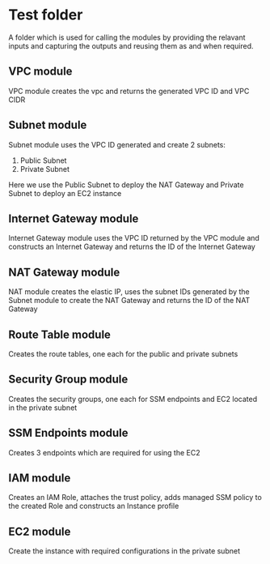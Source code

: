 # Test folder

A folder which is used for calling the modules by providing the relavant inputs and capturing the outputs and reusing them as and when required.

## VPC module

VPC module creates the vpc and returns the generated VPC ID and VPC CIDR

## Subnet module

Subnet module uses the VPC ID generated and create 2 subnets:

1. Public Subnet
2. Private Subnet

Here we use the Public Subnet to deploy the NAT Gateway and Private Subnet to deploy an EC2 instance

## Internet Gateway module

Internet Gateway module uses the VPC ID returned by the VPC module and constructs an Internet Gateway and returns the ID of the Internet Gateway

## NAT Gateway module

NAT module creates the elastic IP, uses the subnet IDs generated by the Subnet module to create the NAT Gateway and returns the ID of the NAT Gateway

## Route Table module

Creates the route tables, one each for the public and private subnets

## Security Group module

Creates the security groups, one each for SSM endpoints and EC2 located in the private subnet

## SSM Endpoints module

Creates 3 endpoints which are required for using the EC2

## IAM module

Creates an IAM Role, attaches the trust policy, adds managed SSM policy to the created Role and constructs an Instance profile

## EC2 module

Create the instance with required configurations in the private subnet

